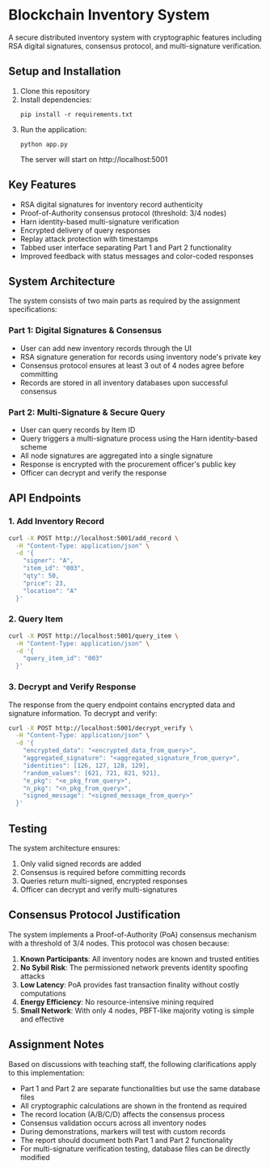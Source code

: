 # Blockchain Inventory System

A secure distributed inventory system with cryptographic features including RSA digital signatures, consensus protocol, and multi-signature verification.

## Setup and Installation

1. Clone this repository
2. Install dependencies:
   ```
   pip install -r requirements.txt
   ```
3. Run the application:
   ```
   python app.py
   ```
   The server will start on http://localhost:5001

## Key Features

- RSA digital signatures for inventory record authenticity
- Proof-of-Authority consensus protocol (threshold: 3/4 nodes)
- Harn identity-based multi-signature verification
- Encrypted delivery of query responses
- Replay attack protection with timestamps
- Tabbed user interface separating Part 1 and Part 2 functionality
- Improved feedback with status messages and color-coded responses

## System Architecture

The system consists of two main parts as required by the assignment specifications:

### Part 1: Digital Signatures & Consensus
- User can add new inventory records through the UI
- RSA signature generation for records using inventory node's private key
- Consensus protocol ensures at least 3 out of 4 nodes agree before committing
- Records are stored in all inventory databases upon successful consensus

### Part 2: Multi-Signature & Secure Query
- User can query records by Item ID
- Query triggers a multi-signature process using the Harn identity-based scheme
- All node signatures are aggregated into a single signature
- Response is encrypted with the procurement officer's public key
- Officer can decrypt and verify the response

## API Endpoints

### 1. Add Inventory Record

```bash
curl -X POST http://localhost:5001/add_record \
  -H "Content-Type: application/json" \
  -d '{
    "signer": "A",
    "item_id": "003",
    "qty": 50,
    "price": 23,
    "location": "A"
  }'
```

### 2. Query Item

```bash
curl -X POST http://localhost:5001/query_item \
  -H "Content-Type: application/json" \
  -d '{
    "query_item_id": "003"
  }'
```

### 3. Decrypt and Verify Response

The response from the query endpoint contains encrypted data and signature information. To decrypt and verify:

```bash
curl -X POST http://localhost:5001/decrypt_verify \
  -H "Content-Type: application/json" \
  -d '{
    "encrypted_data": "<encrypted_data_from_query>",
    "aggregated_signature": "<aggregated_signature_from_query>",
    "identities": [126, 127, 128, 129],
    "random_values": [621, 721, 821, 921],
    "e_pkg": "<e_pkg_from_query>",
    "n_pkg": "<n_pkg_from_query>",
    "signed_message": "<signed_message_from_query>"
  }'
```

## Testing

The system architecture ensures:
1. Only valid signed records are added
2. Consensus is required before committing records 
3. Queries return multi-signed, encrypted responses
4. Officer can decrypt and verify multi-signatures

## Consensus Protocol Justification

The system implements a Proof-of-Authority (PoA) consensus mechanism with a threshold of 3/4 nodes. This protocol was chosen because:

1. **Known Participants**: All inventory nodes are known and trusted entities
2. **No Sybil Risk**: The permissioned network prevents identity spoofing attacks
3. **Low Latency**: PoA provides fast transaction finality without costly computations
4. **Energy Efficiency**: No resource-intensive mining required
5. **Small Network**: With only 4 nodes, PBFT-like majority voting is simple and effective

## Assignment Notes

Based on discussions with teaching staff, the following clarifications apply to this implementation:

- Part 1 and Part 2 are separate functionalities but use the same database files
- All cryptographic calculations are shown in the frontend as required
- The record location (A/B/C/D) affects the consensus process
- Consensus validation occurs across all inventory nodes
- During demonstrations, markers will test with custom records
- The report should document both Part 1 and Part 2 functionality
- For multi-signature verification testing, database files can be directly modified 